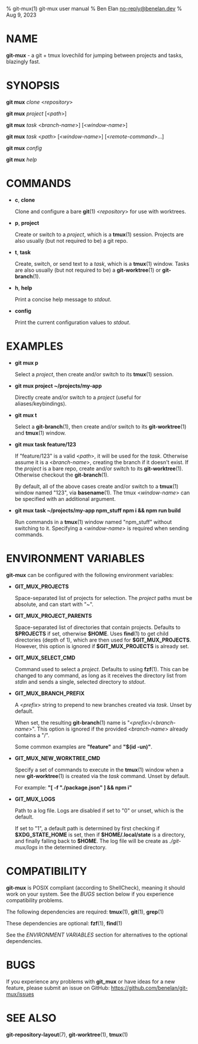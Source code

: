 % git-mux(1) git-mux user manual
% Ben Elan <no-reply@benelan.dev>
% Aug 9, 2023

# NAME

__git-mux__ - a git + tmux lovechild for jumping between projects and tasks, blazingly fast.


# SYNOPSIS

__git mux__ _clone_ \<_repository_\>

__git mux__ _project_ [\<_path_\>]

__git mux__ _task_ \<_branch-name_\>] [\<_window-name_\>]

__git mux__ _task_ \<_path_\> [\<_window-name_\>] [\<_remote-command_\>...]

__git mux__ _config_

__git mux__ _help_


# COMMANDS

- __c__, __clone__

  Clone and configure a bare __git__(1) \<_repository_\> for use with worktrees.

- __p__, __project__

  Create or switch to a _project_, which is a __tmux__(1) session.
  Projects are also usually (but not required to be) a git repo.

- __t__, __task__

  Create, switch, or send text to a _task_, which is a __tmux__(1) window.
  Tasks are also usually (but not required to be) a __git-worktree__(1)
  or __git-branch__(1).

- __h__, __help__

  Print a concise help message to _stdout_.

- __config__

  Print the current configuration values to _stdout_.


# EXAMPLES

- __git mux p__

  Select a _project_, then create and/or switch to its __tmux__(1) session.

- __git mux project ~/projects/my-app__

  Directly create and/or switch to a _project_ (useful for aliases/keybindings).

- __git mux t__

  Select a __git-branch__(1), then create and/or switch to its
  __git-worktree__(1) and __tmux__(1) window.

- __git mux task feature/123__

  If "feature/123" is a valid \<_path_\>, it will be used for the _task_.
  Otherwise assume it is a \<_branch-name_\>, creating the branch if it doesn't exist.
  If the _project_ is a bare repo, create and/or switch to its __git-worktree__(1).
  Otherwise checkout the __git-branch__(1).
  
  By default, all of the above cases create and/or switch to a __tmux__(1) window
  named "123", via __basename__(1). The tmux \<_window-name_\> can be specified
  with an additional argument.

- __git mux task ~/projects/my-app npm_stuff npm i && npm run build__

  Run commands in a __tmux__(1) window named "npm_stuff" without switching to it.
  Specifying a \<_window-name_\> is required when sending commands.


# ENVIRONMENT VARIABLES

__git-mux__ can be configured with the following environment variables:

- __GIT_MUX_PROJECTS__

  Space-separated list of projects for selection. The _project_ paths
  must be absolute, and can start with "~".

- __GIT_MUX_PROJECT_PARENTS__

  Space-separated list of directories that contain projects.
  Defaults to __\$PROJECTS__ if set, otherwise __\$HOME__.
  Uses __find__(1) to get child directories (depth of 1),
  which are then used for __\$GIT_MUX_PROJECTS__.
  However, this option is ignored if __\$GIT_MUX_PROJECTS__ is already set.

- __GIT_MUX_SELECT_CMD__

  Command used to select a _project_. Defaults to using __fzf__(1).
  This can be changed to any command, as long as it receives the directory
  list from _stdin_ and sends a single, selected directory to _stdout_.

- __GIT_MUX_BRANCH_PREFIX__

  A \<_prefix_\> string to prepend to new branches created via _task_.
  Unset by default.

  When set, the resulting __git-branch__(1) name is
  "\<_prefix_\>/\<_branch-name_\>". This option is ignored if
  the provided \<_branch-name_\> already contains a "/".

  Some common examples are __"feature"__ and __"\$(id -un)"__.

- __GIT_MUX_NEW_WORKTREE_CMD__

  Specify a set of commands to execute in the __tmux__(1) window when a new
  __git-worktree__(1) is created via the _task_ command. Unset by default.

  For example: __"\[ -f "./package.json" \] && npm i"__

- __GIT_MUX_LOGS__

  Path to a log file. Logs are disabled if set to "0" or unset, which
  is the default.

  If set to "1", a default path is determined by first checking
  if __\$XDG_STATE_HOME__ is set, then if __\$HOME/.local/state__ is a directory,
  and finally falling back to __\$HOME__. The log file will be create as
  _./git-mux/logs_ in the determined directory.


# COMPATIBILITY

__git-mux__ is POSIX compliant (according to ShellCheck), meaning it should
work on your system. See the _BUGS_ section below if you experience compatibility problems.

The following dependencies are required:
  __tmux__(1), __git__(1), __grep__(1)

These dependencies are optional:
  __fzf__(1), __find__(1)

See the _ENVIRONMENT VARIABLES_ section for alternatives to the optional dependencies.

# BUGS

If you experience any problems with __git_mux__ or have ideas for a new feature, please submit an issue on GitHub:
https://github.com/benelan/git-mux/issues

# SEE ALSO

__git-repository-layout__(7), __git-worktree__(1), __tmux__(1)

